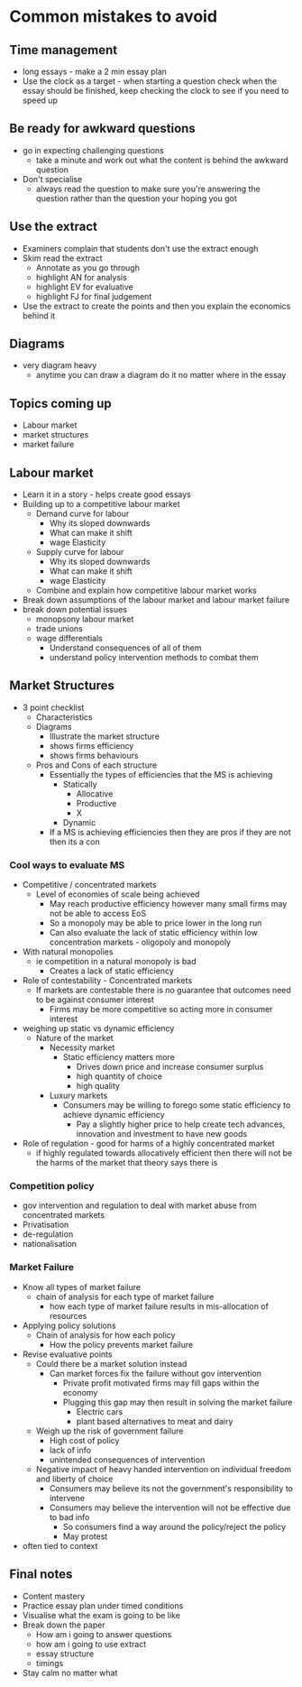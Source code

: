 # Common mistakes to avoid
## Time management
- long essays - make a 2 min essay plan
- Use the clock as a target - when starting a question check when the essay should be finished, keep checking the clock to see if you need to speed up

## Be ready for awkward questions
- go in expecting challenging questions
	- take a minute and work out what the content is behind the awkward question
- Don't specialise
	- always read the question to make sure you're answering the question rather than the question your hoping you got

## Use the extract
- Examiners complain that students don't use the extract enough
- Skim read the extract
	- Annotate as you go through
	- highlight AN for analysis
	- highlight EV for evaluative
	- highlight FJ for final judgement
- Use the extract to create the points and then you explain the economics behind it

## Diagrams
- very diagram heavy
	- anytime you can draw a diagram do it no matter where in the essay

## Topics coming up
- Labour market
- market structures
- market failure

## Labour market
- Learn it in a story - helps create good essays
- Building up to a competitive labour market
	- Demand curve for labour
		- Why its sloped downwards
		- What can make it shift
		- wage Elasticity
	- Supply curve for labour
		- Why its sloped downwards
		- What can make it shift
		- wage Elasticity
	- Combine and explain how competitive labour market works
- Break down assumptions of the labour market and labour market failure
- break down potential issues
	- monopsony labour market
	- trade unions
	- wage differentials
		- Understand consequences of all of them
		- understand policy intervention methods to combat them

## Market Structures
- 3 point checklist
	- Characteristics
	- Diagrams
		- Illustrate the market structure
		- shows firms efficiency
		- shows firms behaviours
	- Pros and Cons of each structure
		- Essentially the types of efficiencies that the MS is achieving
			- Statically
				- Allocative
				- Productive
				- X 
			- Dynamic
		- If a MS is achieving efficiencies then they are pros if they are not then its a con
### Cool ways to evaluate MS
- Competitive / concentrated markets
	- Level of economies of scale being achieved
		- May reach productive efficiency however many small firms may not be able to access EoS
		- So a monopoly may be able to price lower in the long run
		- Can also evaluate the lack of static efficiency within low concentration markets - oligopoly and monopoly
- With natural monopolies
	- ie competition in a natural monopoly is bad
		- Creates a lack of static efficiency
- Role of contestability - Concentrated markets
	- If markets are contestable there is no guarantee that outcomes need to be against consumer interest
		- Firms may be more competitive so acting more in consumer interest
- weighing up static vs dynamic efficiency
	- Nature of the market
		- Necessity market
			- Static efficiency matters more 
				- Drives down price and increase consumer surplus
				- high quantity of choice
				- high quality
		- Luxury markets
			- Consumers may be willing to forego some static efficiency to achieve dynamic efficiency
				- Pay a slightly higher price to help create tech advances, innovation and investment to have new goods
- Role of regulation - good for harms of a highly concentrated market
	- if highly regulated towards allocatively efficient then there will not be the harms of the market that theory says there is

### Competition policy
- gov intervention and regulation to deal with market abuse from concentrated markets
- Privatisation
- de-regulation
- nationalisation

### Market Failure
- Know all types of market failure
	- chain of analysis for each type of market failure
		- how each type of market failure results in mis-allocation of resources
- Applying policy solutions
	- Chain of analysis for how each policy
		- How the policy prevents market failure
- Revise evaluative points
	- Could there be a market solution instead
		- Can market forces fix the failure without gov intervention
			- Private profit motivated firms may fill gaps within the economy
			- Plugging this gap may then result in solving the market failure
				- Electric cars
				- plant based alternatives to meat and dairy 
	- Weigh up the risk of government failure
		- High cost of policy
		- lack of info
		- unintended consequences of intervention
	- Negative impact of heavy handed intervention on individual freedom and liberty of choice
		- Consumers may believe its not the government's responsibility to intervene
		- Consumers may believe the intervention will not be effective due to bad info
			- So consumers find a way around the policy/reject the policy
			- May protest
- often tied to context

## Final notes
- Content mastery 
- Practice essay plan under timed conditions
- Visualise what the exam is going to be like
- Break down the paper
	- How am i going to answer questions
	- how am i going to use extract
	- essay structure
	- timings
- Stay calm no matter what